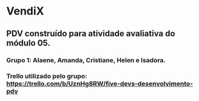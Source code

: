 # VendiX
## PDV construído para atividade avaliativa do módulo 05. 
### Grupo 1: Alaene, Amanda, Cristiane, Helen e Isadora.

### Trello utilizado pelo grupo: https://trello.com/b/UznHg8RW/five-devs-desenvolvimento-pdv

